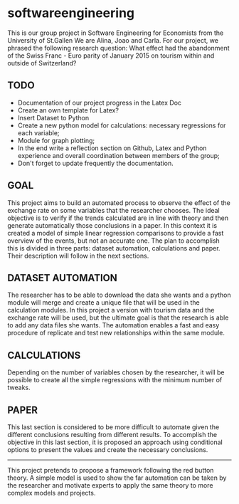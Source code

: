# softwareengineering
This is our group project in Software Engineering for Economists from the University of St.Gallen
We are Alina, Joao and Carla.
For our project, we phrased the following research question: What effect had the abandonment of the Swiss Franc - Euro parity of January 2015 on tourism within and outside of Switzerland? 

TODO
--------
- Documentation of our project progress in the Latex Doc 
- Create an own template for Latex? 
- Insert Dataset to Python 
- Create a new python model for calculations: necessary regressions for each variable;
- Module for graph plotting;
- In the end write a reflection section on Github, Latex and Python experience and overall coordination between members of the group;
- Don't forget to update frequently the documentation. 



GOAL
--------
This project aims to build an automated process to observe the effect of the exchange rate on some variables that the researcher chooses. The ideal objective is to verify if the trends calculated are in line with theory and then generate automatically those conclusions in a paper.
In this context it is created a model of simple linear regression comparisons to provide a fast overview of the events, but not an accurate one. 
The plan to accomplish this is divided in three parts: dataset automation, calculations and paper. Their description will follow in the next sections. 




DATASET AUTOMATION
--------
The researcher has to be able to download the data she wants and a python module will merge and create a unique file that will be used in the calculation modules. 
In this project a version with tourism data and the exchange rate will be used, but the ultimate goal is that the research is able to add any data files she wants. The automation enables a fast and easy procedure of replicate and test new relationships within the same module. 




CALCULATIONS
--------
Depending on the number of variables chosen by the researcher, it will be possible to create all the simple regressions with the minimum number of tweaks.




PAPER
--------
This last section is considered to be more difficult to automate given the different conclusions resulting from different results. To accomplish the objective in this last section, it is proposed an approach using conditional options to present the values and create the necessary conclusions. 

--------


This project pretends to propose a framework following the red button theory. A simple model is used to show the far automation can be taken by the researcher and motivate experts to apply the same theory to more complex models and projects. 
